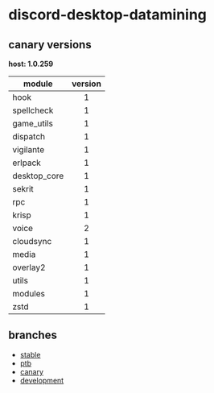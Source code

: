 # discord-desktop-datamining

## canary versions

**host: 1.0.259**

| module | version |
| ------ | :-----: |
| hook | 1 |
| spellcheck | 1 |
| game_utils | 1 |
| dispatch | 1 |
| vigilante | 1 |
| erlpack | 1 |
| desktop_core | 1 |
| sekrit | 1 |
| rpc | 1 |
| krisp | 1 |
| voice | 2 |
| cloudsync | 1 |
| media | 1 |
| overlay2 | 1 |
| utils | 1 |
| modules | 1 |
| zstd | 1 |

## branches

- [stable](https://github.com/OpenAsar/discord-desktop-datamining/tree/stable)
- [ptb](https://github.com/OpenAsar/discord-desktop-datamining/tree/ptb)
- [canary](https://github.com/OpenAsar/discord-desktop-datamining/tree/canary)
- [development](https://github.com/OpenAsar/discord-desktop-datamining/tree/development)
